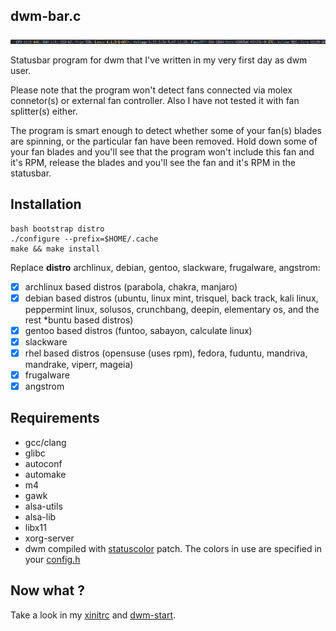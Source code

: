 ## dwm-bar.c
<img src="img/pic.png" alt="" />

Statusbar program for dwm that I've written in my very first day as dwm user.

Please note that the program won't detect fans connected via molex connetor(s) or external fan controller. Also I have not tested it with fan splitter(s) either.

The program is smart enough to detect whether some of your fan(s) blades are spinning, or the particular fan have been removed. Hold down some of your fan blades and you'll see that the program won't include this fan and it's RPM, release the blades and you'll see the fan and it's RPM in the statusbar.

## Installation

    bash bootstrap distro
    ./configure --prefix=$HOME/.cache
    make && make install

Replace **distro** archlinux, debian, gentoo, slackware, frugalware, angstrom:

- [x] archlinux based distros (parabola, chakra, manjaro)
- [x] debian based distros (ubuntu, linux mint, trisquel, back track, kali linux, peppermint linux, solusos, crunchbang, deepin, elementary os, and the rest \*buntu based distros)
- [x] gentoo based distros (funtoo, sabayon, calculate linux)
- [x] slackware
- [x] rhel based distros (opensuse (uses rpm), fedora, fuduntu, mandriva, mandrake, viperr, mageia)
- [x] frugalware
- [x] angstrom

## Requirements

* gcc/clang
* glibc
* autoconf
* automake
* m4
* gawk
* alsa-utils
* alsa-lib
* libx11
* xorg-server
* dwm compiled with [statuscolor](https://github.com/wifiextender/dwm-fork/blob/master/patches/statuscolours.diff) patch. The colors in use are specified in your [config.h](https://github.com/wifiextender/dwm-fork/blob/master/config.h#L6)

## Now what ?

Take a look in my [xinitrc](https://github.com/wifiextender/dotfiles/blob/master/archlinux-openbsd/home/frost/.config/misc/xinitrc) and [dwm-start](https://github.com/wifiextender/dotfiles/blob/master/archlinux-openbsd/home/frost/.config/dwm_scripts/dwm-start).
